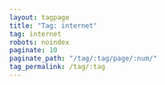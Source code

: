 ```yaml
---
layout: tagpage
title: "Tag: internet"
tag: internet
robots: noindex
paginate: 10
paginate_path: "/tag/:tag/page/:num/"
tag_permalink: /tag/:tag
---
```

